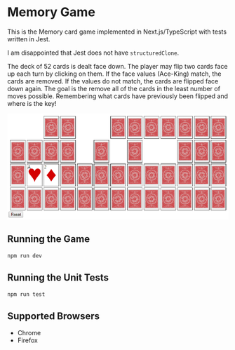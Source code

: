 ﻿# Memory Game

This is the Memory card game implemented in Next.js/TypeScript with tests written in Jest.

I am disappointed that Jest does not have `structuredClone`.

The deck of 52 cards is dealt face down. The player may flip two cards face up each turn by clicking on them. If the face values (Ace-King) match, the cards are removed. If the values do not match, the cards are flipped face down again. The goal is the remove all of the cards in the least number of moves possible. Remembering what cards have previously been flipped and where is the key!

![](GameScreenshot.png)

## Running the Game

```
npm run dev
```

## Running the Unit Tests

```
npm run test
```

## Supported Browsers

- Chrome
- Firefox
